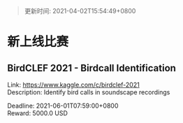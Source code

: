 > 更新时间: 2021-04-02T15:54:49+0800 

# 新上线比赛


## BirdCLEF 2021 - Birdcall Identification
Link: https://www.kaggle.com/c/birdclef-2021  
Description: Identify bird calls in soundscape recordings
  
Deadline: 2021-06-01T07:59:00+0800  
Reward: 5000.0 USD  

